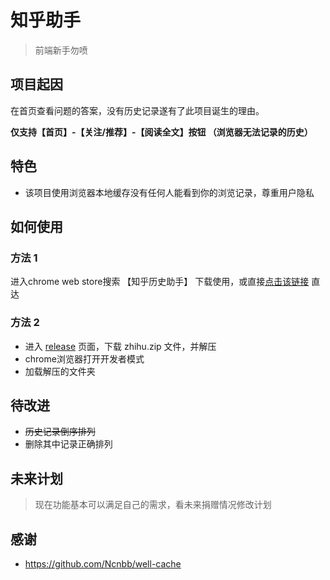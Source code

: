 # 知乎助手
> 前端新手勿喷

## 项目起因
在首页查看问题的答案，没有历史记录遂有了此项目诞生的理由。

**仅支持【首页】-【关注/推荐】-【阅读全文】按钮 （浏览器无法记录的历史）**

## 特色
* 该项目使用浏览器本地缓存没有任何人能看到你的浏览记录，尊重用户隐私

## 如何使用

### 方法 1
进入chrome web store搜索 【知乎历史助手】 下载使用，或直接[点击该链接](https://chrome.google.com/webstore/detail/%E7%9F%A5%E4%B9%8E%E5%8E%86%E5%8F%B2%E5%8A%A9%E6%89%8B/omahbhljmcdlanacglbejbmnadecbkgm) 直达

### 方法 2
* 进入 [release](https://github.com/maoSting/zhihu/releases) 页面，下载 zhihu.zip 文件，并解压
* chrome浏览器打开开发者模式
* 加载解压的文件夹



## 待改进
* ~~历史记录倒序排列~~
* 删除其中记录正确排列


## 未来计划
> 现在功能基本可以满足自己的需求，看未来捐赠情况修改计划

## 感谢
* https://github.com/Ncnbb/well-cache